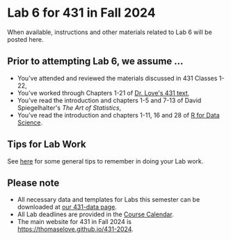 # Lab 6 for 431 in Fall 2024

When available, instructions and other materials related to Lab 6 will be posted here.

## Prior to attempting Lab 6, we assume ...

- You've attended and reviewed the materials discussed in 431 Classes 1-22, 
- You've worked through Chapters 1-21 of [Dr. Love's 431 text](https://thomaselove.github.io/431-book/),
- You've read the introduction and chapters 1-5 and 7-13 of David Spiegelhalter's *The Art of Statistics*,
- You've read the introduction and chapters 1-11, 16 and 28 of [R for Data Science](https://r4ds.hadley.nz/).

## Tips for Lab Work

See [here](https://github.com/THOMASELOVE/431-labs-2024/blob/main/tips.md) for some general tips to remember in doing your Lab work.


## Please note

- All necessary data and templates for Labs this semester can be downloaded at [our 431-data page](https://github.com/THOMASELOVE/431-data).
- All Lab deadlines are provided in the [Course Calendar](https://thomaselove.github.io/431-2025/calendar.html).
- The main website for 431 in Fall 2024 is <https://thomaselove.github.io/431-2024>.
